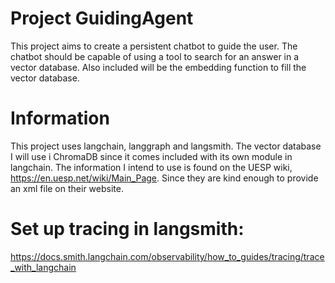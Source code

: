 # Project GuidingAgent
This project aims to create a persistent chatbot to guide the user.
The chatbot should be capable of using a tool to search for an answer in a vector database.
Also included will be the embedding function to fill the vector database.

# Information
This project uses langchain, langgraph and langsmith.
The vector database I will use i ChromaDB since it comes included with its own module in langchain.
The information I intend to use is found on the UESP wiki, https://en.uesp.net/wiki/Main_Page.
Since they are kind enough to provide an xml file on their website.

# Set up tracing in langsmith:
https://docs.smith.langchain.com/observability/how_to_guides/tracing/trace_with_langchain
